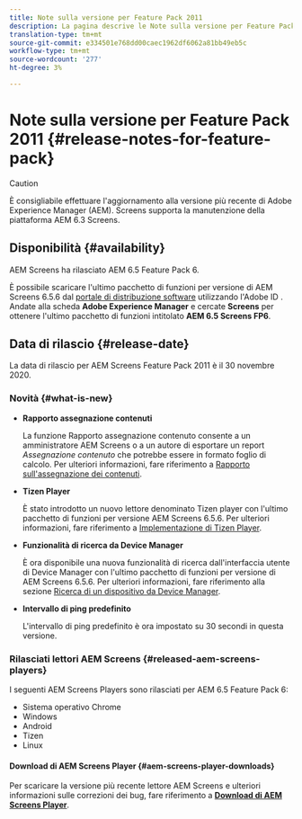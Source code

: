```yaml
---
title: Note sulla versione per Feature Pack 2011
description: La pagina descrive le Note sulla versione per Feature Pack 2011.
translation-type: tm+mt
source-git-commit: e334501e768dd00caec1962df6062a81bb49eb5c
workflow-type: tm+mt
source-wordcount: '277'
ht-degree: 3%

---
```



# Note sulla versione per Feature Pack 2011 {#release-notes-for-feature-pack}

>[!CAUTION]
>È consigliabile effettuare l&#39;aggiornamento alla versione più recente di Adobe Experience Manager (AEM). Screens supporta la manutenzione della piattaforma AEM 6.3 Screens.

## Disponibilità {#availability}

 AEM Screens ha rilasciato AEM 6.5 Feature Pack 6.

È possibile scaricare l&#39;ultimo pacchetto di funzioni per  versione di AEM Screens 6.5.6 dal [portale di distribuzione software](https://experience.adobe.com/#/downloads/content/software-distribution/en/aem.html) utilizzando l&#39;Adobe ID . Andate alla scheda **Adobe Experience Manager** e cercate **Screens** per ottenere l&#39;ultimo pacchetto di funzioni intitolato **AEM 6.5 Screens FP6**.

## Data di rilascio {#release-date}

La data di rilascio per  AEM Screens Feature Pack 2011 è il 30 novembre 2020.

### Novità {#what-is-new}

* **Rapporto assegnazione contenuti**

   La funzione Rapporto assegnazione contenuto consente a un amministratore  AEM Screens o a un autore di esportare un report *Assegnazione contenuto* che potrebbe essere in formato foglio di calcolo.
Per ulteriori informazioni, fare riferimento a [Rapporto sull&#39;assegnazione dei contenuti](/help/user-guide/content-assignment-report.md).


* **Tizen Player**

   È stato introdotto un nuovo lettore denominato Tizen player con l&#39;ultimo pacchetto di funzioni per  versione AEM Screens 6.5.6.
Per ulteriori informazioni, fare riferimento a [Implementazione di Tizen Player](/help/user-guide/tizen-player.md).

* **Funzionalità di ricerca da Device Manager**

   È ora disponibile una nuova funzionalità di ricerca dall&#39;interfaccia utente di Device Manager con l&#39;ultimo pacchetto di funzioni per  versione di AEM Screens 6.5.6.
Per ulteriori informazioni, fare riferimento alla sezione [Ricerca di un dispositivo da Device Manager](/help/user-guide/device-registration.md#search-device).

* **Intervallo di ping predefinito**

   L&#39;intervallo di ping predefinito è ora impostato su 30 secondi in questa versione.

### Rilasciati  lettori AEM Screens {#released-aem-screens-players}

I seguenti  AEM Screens Players sono rilasciati per AEM 6.5 Feature Pack 6:

* Sistema operativo Chrome
* Windows
* Android
* Tizen
* Linux

#### Download di  AEM Screens Player {#aem-screens-player-downloads}

Per scaricare la versione più recente  lettore AEM Screens e ulteriori informazioni sulle correzioni dei bug, fare riferimento a **[Download di AEM Screens Player](https://download.macromedia.com/screens/index.html)**.
